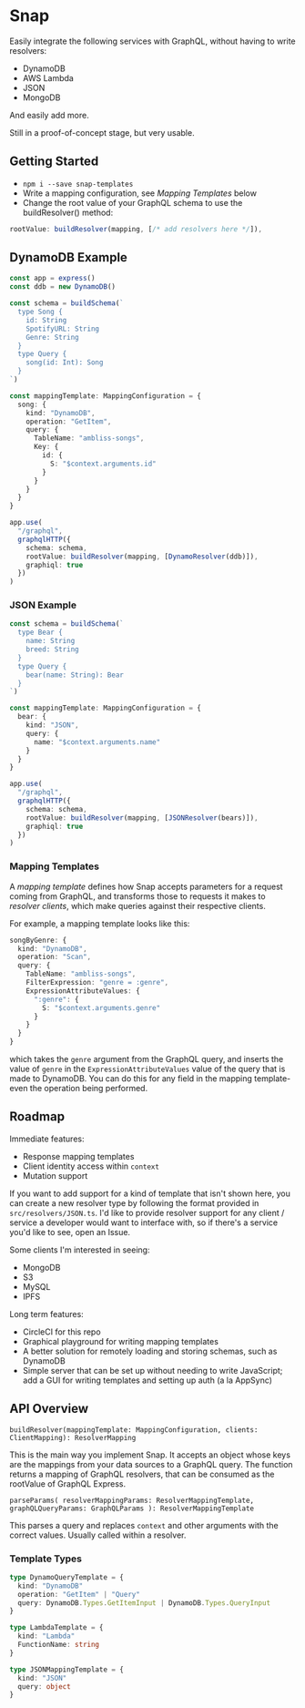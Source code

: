 # Snap

Easily integrate the following services with GraphQL, without having to write resolvers:

* DynamoDB
* AWS Lambda
* JSON
* MongoDB

And easily add more.

Still in a proof-of-concept stage, but very usable.

## Getting Started

* `npm i --save snap-templates`
* Write a mapping configuration, see _Mapping Templates_ below
* Change the root value of your GraphQL schema to use the buildResolver() method:

```typescript
rootValue: buildResolver(mapping, [/* add resolvers here */]),
```

## DynamoDB Example

```typescript
const app = express()
const ddb = new DynamoDB()

const schema = buildSchema(`
  type Song {
    id: String
    SpotifyURL: String
    Genre: String
  }
  type Query {
    song(id: Int): Song
  }
`)

const mappingTemplate: MappingConfiguration = {
  song: {
    kind: "DynamoDB",
    operation: "GetItem",
    query: {
      TableName: "ambliss-songs",
      Key: {
        id: {
          S: "$context.arguments.id"
        }
      }
    }
  }
}

app.use(
  "/graphql",
  graphqlHTTP({
    schema: schema,
    rootValue: buildResolver(mapping, [DynamoResolver(ddb)]),
    graphiql: true
  })
)
```

### JSON Example

```typescript
const schema = buildSchema(`
  type Bear {
    name: String
    breed: String
  }
  type Query {
    bear(name: String): Bear
  }
`)

const mappingTemplate: MappingConfiguration = {
  bear: {
    kind: "JSON",
    query: {
      name: "$context.arguments.name"
    }
  }
}

app.use(
  "/graphql",
  graphqlHTTP({
    schema: schema,
    rootValue: buildResolver(mapping, [JSONResolver(bears)]),
    graphiql: true
  })
)
```

### Mapping Templates

A _mapping template_ defines how Snap accepts parameters for a request coming from GraphQL, and transforms those to requests it makes to _resolver clients_, which make queries against their respective clients.

For example, a mapping template looks like this:

```typescript
songByGenre: {
  kind: "DynamoDB",
  operation: "Scan",
  query: {
    TableName: "ambliss-songs",
    FilterExpression: "genre = :genre",
    ExpressionAttributeValues: {
      ":genre": {
        S: "$context.arguments.genre"
      }
    }
  }
}
```

which takes the `genre` argument from the GraphQL query, and inserts the value of `genre` in the `ExpressionAttributeValues` value of the query that is made to DynamoDB.
You can do this for any field in the mapping template- even the operation being performed.

## Roadmap

Immediate features:

* Response mapping templates
* Client identity access within `context`
* Mutation support

If you want to add support for a kind of template that isn't shown here, you can create a new resolver type by following the format provided in `src/resolvers/JSON.ts`.
I'd like to provide resolver support for any client / service a developer would want to interface with, so if there's a service you'd like to see, open an Issue.

Some clients I'm interested in seeing:

* MongoDB
* S3
* MySQL
* IPFS

Long term features:

* CircleCI for this repo
* Graphical playground for writing mapping templates
* A better solution for remotely loading and storing schemas, such as DynamoDB
* Simple server that can be set up without needing to write JavaScript; add a GUI for writing templates and setting up auth (a la AppSync)

## API Overview

`buildResolver(mappingTemplate: MappingConfiguration, clients: ClientMapping): ResolverMapping`

This is the main way you implement Snap.
It accepts an object whose keys are the mappings from your data sources to a GraphQL query.
The function returns a mapping of GraphQL resolvers, that can be consumed as the rootValue of GraphQL Express.

`parseParams( resolverMappingParams: ResolverMappingTemplate, graphQLQueryParams: GraphQLParams ): ResolverMappingTemplate`

This parses a query and replaces `context` and other arguments with the correct values.
Usually called within a resolver.

### Template Types

```typescript
type DynamoQueryTemplate = {
  kind: "DynamoDB"
  operation: "GetItem" | "Query"
  query: DynamoDB.Types.GetItemInput | DynamoDB.Types.QueryInput
}
```

```typescript
type LambdaTemplate = {
  kind: "Lambda"
  FunctionName: string
}
```

```typescript
type JSONMappingTemplate = {
  kind: "JSON"
  query: object
}
```
